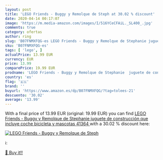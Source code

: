 ```yaml
---
layout: post
title: 'LEGO Friends - Buggy y Remolque de Steph at 30.02 % discount'
date: 2020-04-14 00:17:07
image: 'https://m.media-amazon.com/images/I/516YCeCFAiL._SL400_.jpg'
comments: true
category: ofertas
author: ring
slug: 'B07FNMXFQG-es LEGO Friends - Buggy y Remolque de Stephanie juguete de...'
sku: 'B07FNMXFQG-es'
tags: [ 'lego', ]
actualPrice: 13.99 EUR
currency: EUR
price: 13.99
comparePrice: 19.99 EUR
prodname: 'LEGO Friends - Buggy y Remolque de Stephanie  juguete de construcción que incluye coche  bicicleta y mascotas  41364 '
country: 'es'
flag: '🇪🇸'
brand: ''
buyurl: 'https://www.amazon.es/dp/B07FNMXFQG/?tag=tolees-21'
descuento: '30.02'
average: '13.99'
---
```


With a final price of 13.99 EUR (original: 19.99 EUR) you can find [LEGO Friends - Buggy y Remolque de Stephanie  juguete de construcción que incluye coche  bicicleta y mascotas  41364 ](https://www.amazon.es/dp/B07FNMXFQG/?tag=tolees-21) with a  30.02 % discount here:

[![LEGO Friends - Buggy y Remolque de Steph](https://m.media-amazon.com/images/I/516YCeCFAiL._SL400_.jpg)](https://www.amazon.es/dp/B07FNMXFQG/?tag=tolees-21)

ℹ️:


[🛒 Buy it!!](https://www.amazon.es/dp/B07FNMXFQG/?tag=tolees-21)
